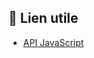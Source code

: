 ## 🔗 Lien utile
- [API JavaScript](https://learn.microsoft.com/en-us/power-apps/developer/model-driven-apps/clientapi/reference)
